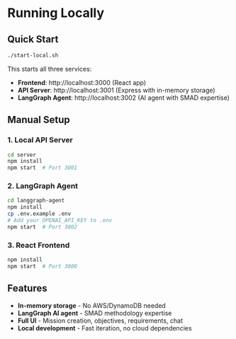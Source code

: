 # Running Locally

## Quick Start

```bash
./start-local.sh
```

This starts all three services:
- **Frontend**: http://localhost:3000 (React app)
- **API Server**: http://localhost:3001 (Express with in-memory storage)
- **LangGraph Agent**: http://localhost:3002 (AI agent with SMAD expertise)

## Manual Setup

### 1. Local API Server
```bash
cd server
npm install
npm start  # Port 3001
```

### 2. LangGraph Agent
```bash
cd langgraph-agent
npm install
cp .env.example .env
# Add your OPENAI_API_KEY to .env
npm start  # Port 3002
```

### 3. React Frontend
```bash
npm install
npm start  # Port 3000
```

## Features

- **In-memory storage** - No AWS/DynamoDB needed
- **LangGraph AI agent** - SMAD methodology expertise
- **Full UI** - Mission creation, objectives, requirements, chat
- **Local development** - Fast iteration, no cloud dependencies